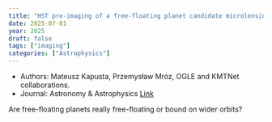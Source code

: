 ```yaml
---
title: "HST pre-imaging of a free-floating planet candidate microlensing event"
date: 2025-07-01
year: 2025
draft: false
tags: ["imaging"]
categories: ["Astrophysics"]
---
```

- Authors: Mateusz Kapusta, Przemysław Mróz, OGLE and KMTNet collaborations.  
- Journal: Astronomy & Astrophysics
[Link](https://arxiv.org/abs/2507.01109)

Are free-floating planets really free-floating or bound on wider orbits?

<!--more-->

<!--
# Introduction

Free-floating planet candidates are a hot-topic in current Astrophysical research. It is widely known that there are several 
plant candidates orbiting around various stellar objects. However, we also know that there is a new class of objects 
called free-floating plantes - planets roaming the univers without any stellar companions. Microlensing is an ideal technique 
that can be used to look for such plantes. However, there is a fundamental problem with such studies. In principle, it is impossible 
to find out if the object is free-floating or orbiting a star on wide orbit. Orbit does not need to be really huge, it is known 
that Neptune orbiting the Sun would be impossible to distinguis from free-floating Neptune-mass object when viewed from certain 
angle. So how do we distinguis those cases?

# OGLE-2023-BLG-0524
Once in a while a lucky coincidance allows to make a significant progress.
-->
